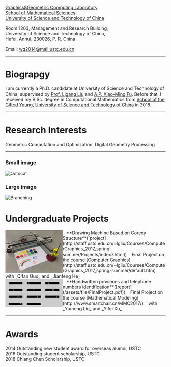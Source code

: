 [Graphics&Geometric Computing Laboratory](http://gcl.ustc.edu.cn/)  
[School of Mathematical Sciences](http://math.ustc.edu.cn/)  
[University of Science and Technology of China](http://www.ustc.edu.cn/)



Room 1203, Management and Research Building,  
University of Science and Technology of China,  
Hefei, Anhui, 230026, P. R. China 


Email: <wq2014@mail.ustc.edu.cn>

* * *


# Biograpgy

I am currently a Ph.D. candidate at University of Science and Technology of China, supervised by [Prof. Ligang Liu](http://staff.ustc.edu.cn/~lgliu) and [A.P. Xiao-Ming Fu](http://staff.ustc.edu.cn/~fuxm). Before that, I received my B.Sc. degree in Computational Mathematics from [School of the Gifted Young](https://en.scgy.ustc.edu.cn/), [University of Science and Technology of China](http://www.ustc.edu.cn/) in 2018.

* * *

# Research Interests

Geometric Computation and Optimization.
Digital Geometry Processing

* * *
### Small image

![Octocat](https://github.githubassets.com/images/icons/emoji/octocat.png)

### Large image

![Branching](https://github.githubassets.com/images/icons/emoji/octocat.png)


# Undergraduate Projects


<img align="left" width="180" src="/assets/img/corexy.jpg"/>
&nbsp;&nbsp; **Drawing Machine Based on Corexy Structure**([project](http://staff.ustc.edu.cn/~lgliu/Courses/ComputerGraphics_2017_spring-summer/Projects/index7.html))  
&nbsp;&nbsp; Final Project on the course [Computer Graphics](http://staff.ustc.edu.cn/~lgliu/Courses/ComputerGraphics_2017_spring-summer/default.htm)  
&nbsp;&nbsp; with _Qifan Guo_ and _Jianfeng He_

<br/>

<img align="left" width="180" src="/assets/img/partitionnumber.jpg"/>
&nbsp;&nbsp; **Handwritten provinces and telephone numbers identification**([report](/assets/file/FinalProject.pdf))  
&nbsp;&nbsp; Final Project on the course [Mathematical Modeling](http://www.smartchair.cn/MMC2017/)  
&nbsp;&nbsp; with _Yumeng Liu_ and _Yifei Xu_


* * *

# Awards
2014 Outstanding new student award for overseas alumni, USTC  
2016 Outstanding student scholarship, USTC  
2018 Chiang Chen Scholarship, USTC
